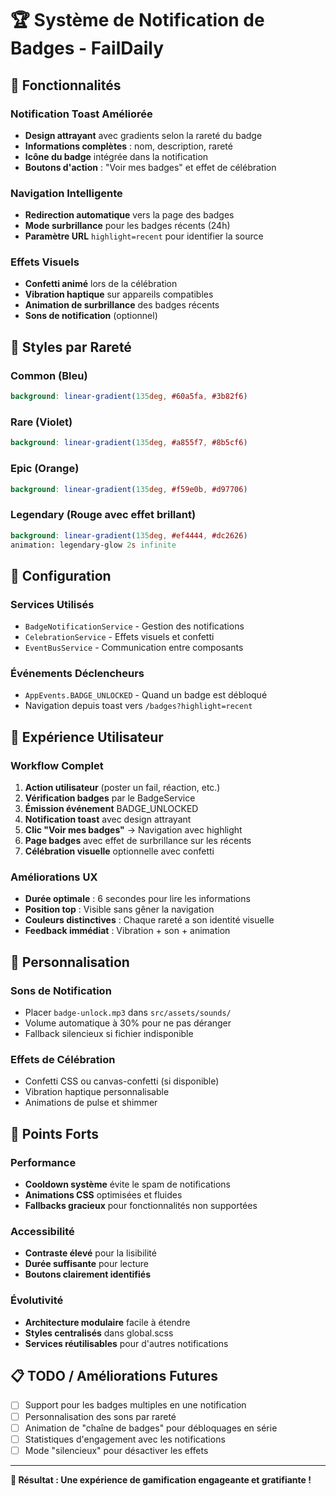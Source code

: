 # 🏆 Système de Notification de Badges - FailDaily

## 🌟 Fonctionnalités

### Notification Toast Améliorée
- **Design attrayant** avec gradients selon la rareté du badge
- **Informations complètes** : nom, description, rareté
- **Icône du badge** intégrée dans la notification
- **Boutons d'action** : "Voir mes badges" et effet de célébration

### Navigation Intelligente
- **Redirection automatique** vers la page des badges
- **Mode surbrillance** pour les badges récents (24h)
- **Paramètre URL** `highlight=recent` pour identifier la source

### Effets Visuels
- **Confetti animé** lors de la célébration
- **Vibration haptique** sur appareils compatibles
- **Animation de surbrillance** des badges récents
- **Sons de notification** (optionnel)

## 🎨 Styles par Rareté

### Common (Bleu)
```scss
background: linear-gradient(135deg, #60a5fa, #3b82f6)
```

### Rare (Violet)
```scss
background: linear-gradient(135deg, #a855f7, #8b5cf6)
```

### Epic (Orange)
```scss
background: linear-gradient(135deg, #f59e0b, #d97706)
```

### Legendary (Rouge avec effet brillant)
```scss
background: linear-gradient(135deg, #ef4444, #dc2626)
animation: legendary-glow 2s infinite
```

## 🔧 Configuration

### Services Utilisés
- `BadgeNotificationService` - Gestion des notifications
- `CelebrationService` - Effets visuels et confetti
- `EventBusService` - Communication entre composants

### Événements Déclencheurs
- `AppEvents.BADGE_UNLOCKED` - Quand un badge est débloqué
- Navigation depuis toast vers `/badges?highlight=recent`

## 📱 Expérience Utilisateur

### Workflow Complet
1. **Action utilisateur** (poster un fail, réaction, etc.)
2. **Vérification badges** par le BadgeService
3. **Émission événement** BADGE_UNLOCKED
4. **Notification toast** avec design attrayant
5. **Clic "Voir mes badges"** → Navigation avec highlight
6. **Page badges** avec effet de surbrillance sur les récents
7. **Célébration visuelle** optionnelle avec confetti

### Améliorations UX
- **Durée optimale** : 6 secondes pour lire les informations
- **Position top** : Visible sans gêner la navigation
- **Couleurs distinctives** : Chaque rareté a son identité visuelle
- **Feedback immédiat** : Vibration + son + animation

## 🎯 Personnalisation

### Sons de Notification
- Placer `badge-unlock.mp3` dans `src/assets/sounds/`
- Volume automatique à 30% pour ne pas déranger
- Fallback silencieux si fichier indisponible

### Effets de Célébration
- Confetti CSS ou canvas-confetti (si disponible)
- Vibration haptique personnalisable
- Animations de pulse et shimmer

## 🚀 Points Forts

### Performance
- **Cooldown système** évite le spam de notifications
- **Animations CSS** optimisées et fluides
- **Fallbacks gracieux** pour fonctionnalités non supportées

### Accessibilité
- **Contraste élevé** pour la lisibilité
- **Durée suffisante** pour lecture
- **Boutons clairement identifiés**

### Évolutivité
- **Architecture modulaire** facile à étendre
- **Styles centralisés** dans global.scss
- **Services réutilisables** pour d'autres notifications

## 📋 TODO / Améliorations Futures

- [ ] Support pour les badges multiples en une notification
- [ ] Personnalisation des sons par rareté
- [ ] Animation de "chaîne de badges" pour débloquages en série
- [ ] Statistiques d'engagement avec les notifications
- [ ] Mode "silencieux" pour désactiver les effets

---

**🎊 Résultat : Une expérience de gamification engageante et gratifiante !**
